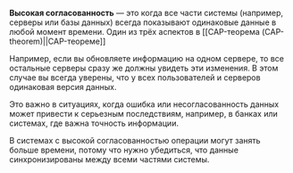 **Высокая согласованность** — это когда все части системы (например, серверы или базы данных) всегда показывают одинаковые данные в любой момент времени. Один из трёх аспектов в [[CAP-теорема (CAP-theorem)||CAP-теореме]]

Например, если вы обновляете информацию на одном сервере, то все остальные серверы сразу же должны увидеть эти изменения. В этом случае вы всегда уверены, что у всех пользователей и серверов одинаковая версия данных.

Это важно в ситуациях, когда ошибка или несогласованность данных может привести к серьезным последствиям, например, в банках или системах, где важна точность информации.

В системах с высокой согласованностью операции могут занять больше времени, потому что нужно убедиться, что данные синхронизированы между всеми частями системы.